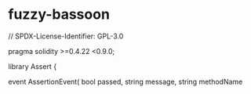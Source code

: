 # fuzzy-bassoon
// SPDX-License-Identifier: GPL-3.0

pragma solidity >=0.4.22 <0.9.0;

library Assert {

  event AssertionEvent(
    bool passed,
    string message,
    string methodName
